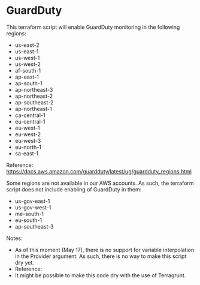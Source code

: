 # GuardDuty
This terraform script will enable GuardDuty monitoring in the following regions:
- us-east-2
- us-east-1
- us-west-1
- us-west-2
- af-south-1
- ap-east-1
- ap-south-1
- ap-northeast-3
- ap-northeast-2
- ap-southeast-2
- ap-northeast-1
- ca-central-1
- eu-central-1
- eu-west-1
- eu-west-2
- eu-west-3
- eu-north-1
- sa-east-1

Reference: https://docs.aws.amazon.com/guardduty/latest/ug/guardduty_regions.html

Some regions are not available in our AWS accounts. 
As such, the terraform script does not include enabling of GuardDuty in them:
- us-gov-east-1
- us-gov-west-1
- me-south-1
- eu-south-1
- ap-southeast-3

Notes:
- As of this moment (May 17), there is no support for variable interpolation in the Provider argument. As such, there is no way to make this script dry yet.
- Reference: 
- It might be possible to make this code dry with the use of Terragrunt.  

